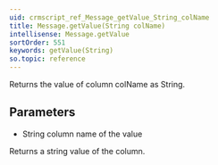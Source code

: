 ```yaml
---
uid: crmscript_ref_Message_getValue_String_colName
title: Message.getValue(String colName)
intellisense: Message.getValue
sortOrder: 551
keywords: getValue(String)
so.topic: reference
---
```


Returns the value of column colName as String.



## Parameters


 - String column name of the value


Returns a string value of the column.


